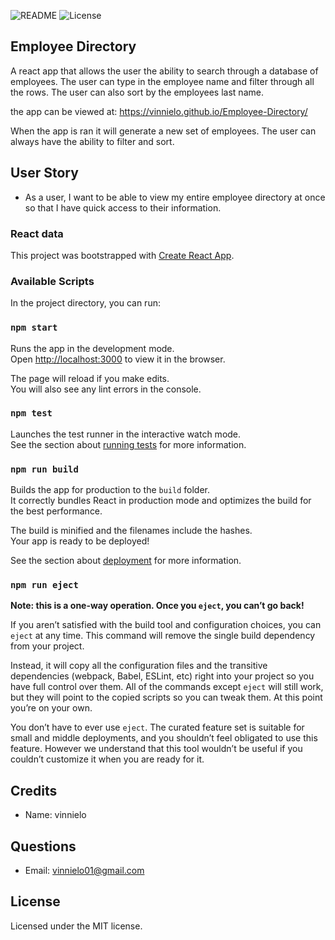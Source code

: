 ![README](https://img.shields.io/badge/React-EmpDir-red?style=plastic&logo=appveyor)
![License](https://img.shields.io/badge/MIT-100%-blue?style=plastic&logo=appveyor)

## Employee Directory

A react app that allows the user the ability to search through a database of employees. The user can type in the employee name and filter through all the rows. The user can also sort by the employees last name. 

the app can be viewed at: https://vinnielo.github.io/Employee-Directory/

When the app is ran it will generate a new set of employees. The user can always have the ability to filter and sort. 

## User Story

* As a user, I want to be able to view my entire employee directory at once so that I have quick access to their information.


### React data

This project was bootstrapped with [Create React App](https://github.com/facebook/create-react-app).

### Available Scripts

In the project directory, you can run:

### `npm start`

Runs the app in the development mode.<br />
Open [http://localhost:3000](http://localhost:3000) to view it in the browser.

The page will reload if you make edits.<br />
You will also see any lint errors in the console.

### `npm test`

Launches the test runner in the interactive watch mode.<br />
See the section about [running tests](https://facebook.github.io/create-react-app/docs/running-tests) for more information.

### `npm run build`

Builds the app for production to the `build` folder.<br />
It correctly bundles React in production mode and optimizes the build for the best performance.

The build is minified and the filenames include the hashes.<br />
Your app is ready to be deployed!

See the section about [deployment](https://facebook.github.io/create-react-app/docs/deployment) for more information.

### `npm run eject`

**Note: this is a one-way operation. Once you `eject`, you can’t go back!**

If you aren’t satisfied with the build tool and configuration choices, you can `eject` at any time. This command will remove the single build dependency from your project.

Instead, it will copy all the configuration files and the transitive dependencies (webpack, Babel, ESLint, etc) right into your project so you have full control over them. All of the commands except `eject` will still work, but they will point to the copied scripts so you can tweak them. At this point you’re on your own.

You don’t have to ever use `eject`. The curated feature set is suitable for small and middle deployments, and you shouldn’t feel obligated to use this feature. However we understand that this tool wouldn’t be useful if you couldn’t customize it when you are ready for it.


## Credits

* Name: vinnielo 

## Questions

* Email: vinnielo01@gmail.com 

## License

Licensed under the MIT license.